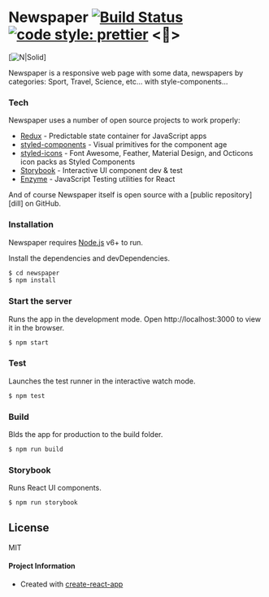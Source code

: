 # Newspaper [![Build Status](https://travis-ci.org/PyColors/Newspaper.svg?branch=master)](https://travis-ci.org/PyColors/Newspaper) [![code style: prettier](https://img.shields.io/badge/code_style-prettier-ff69b4.svg?style=flat-square)](https://github.com/prettier/prettier) <💅> 

[![N|Solid](http://www.pvhc.net/img28/wvjdpysovmhdmzunrlqr.png)]

Newspaper is a responsive web page with some data, newspapers by categories: Sport, Travel, Science, etc... with style-components...
  
### Tech

Newspaper uses a number of open source projects to work properly:

* [Redux] - Predictable state container for JavaScript apps 
* [styled-components] - Visual primitives for the component age
* [styled-icons] - Font Awesome, Feather, Material Design, and Octicons icon packs as Styled Components 
* [Storybook] - Interactive UI component dev & test
* [Enzyme] - JavaScript Testing utilities for React

And of course Newspaper itself is open source with a [public repository][dill]
 on GitHub.

### Installation

Newspaper requires [Node.js](https://nodejs.org/) v6+ to run.

Install the dependencies and devDependencies.

```sh
$ cd newspaper
$ npm install
```

### Start the server
Runs the app in the development mode.
Open http://localhost:3000 to view it in the browser.
```sh
$ npm start
```

### Test
Launches the test runner in the interactive watch mode.
```sh
$ npm test
```
 
### Build
Blds the app for production to the build folder.
```sh
$ npm run build
```

### Storybook
Runs React UI components.
```sh
$ npm run storybook
```
 
License
----

MIT

#### Project Information
* Created with [create-react-app](https://github.com/facebookincubator/create-react-app)

[//]: # (These are reference links used in the body of this note and get stripped out when the markdown processor does its job. There is no need to format nicely because it shouldn't be seen. Thanks SO - http://stackoverflow.com/questions/4823468/store-comments-in-markdown-syntax)

   [Redux]: <https://github.com/reduxjs/redux>
   [Styled-components]: <https://github.com/styled-components/styled-components>
   [styled-icons]: <https://github.com/jacobwgillespie/styled-icons>
   [Storybook]: <https://github.com/storybooks/storybook>
   [Enzyme]: <https://github.com/airbnb/enzyme>
 
